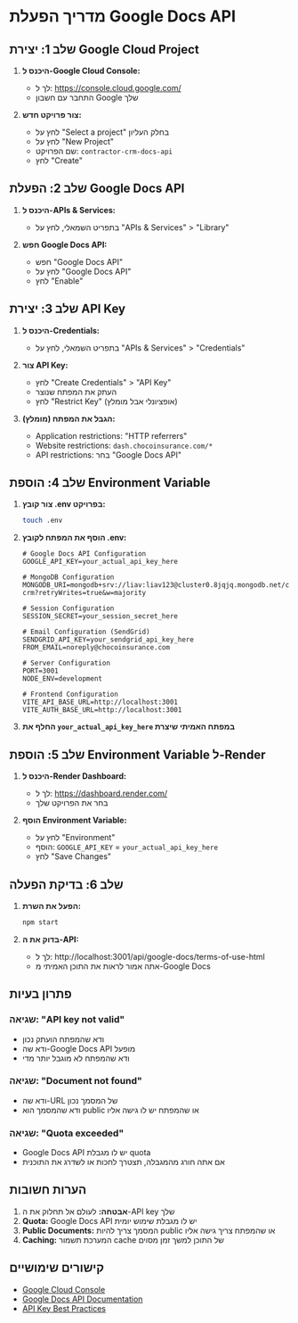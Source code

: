 # מדריך הפעלת Google Docs API

## שלב 1: יצירת Google Cloud Project

1. **היכנס ל-Google Cloud Console:**
   - לך ל: https://console.cloud.google.com/
   - התחבר עם חשבון Google שלך

2. **צור פרויקט חדש:**
   - לחץ על "Select a project" בחלק העליון
   - לחץ על "New Project"
   - שם הפרויקט: `contractor-crm-docs-api`
   - לחץ "Create"

## שלב 2: הפעלת Google Docs API

1. **היכנס ל-APIs & Services:**
   - בתפריט השמאלי, לחץ על "APIs & Services" > "Library"

2. **חפש Google Docs API:**
   - חפש "Google Docs API"
   - לחץ על "Google Docs API"
   - לחץ "Enable"

## שלב 3: יצירת API Key

1. **היכנס ל-Credentials:**
   - בתפריט השמאלי, לחץ על "APIs & Services" > "Credentials"

2. **צור API Key:**
   - לחץ "Create Credentials" > "API Key"
   - העתק את המפתח שנוצר
   - לחץ "Restrict Key" (אופציונלי אבל מומלץ)

3. **הגבל את המפתח (מומלץ):**
   - Application restrictions: "HTTP referrers"
   - Website restrictions: `dash.chocoinsurance.com/*`
   - API restrictions: בחר "Google Docs API"

## שלב 4: הוספת Environment Variable

1. **צור קובץ .env בפרויקט:**
   ```bash
   touch .env
   ```

2. **הוסף את המפתח לקובץ .env:**
   ```env
   # Google Docs API Configuration
   GOOGLE_API_KEY=your_actual_api_key_here
   
   # MongoDB Configuration
   MONGODB_URI=mongodb+srv://liav:liav123@cluster0.8jqjq.mongodb.net/contractor-crm?retryWrites=true&w=majority
   
   # Session Configuration
   SESSION_SECRET=your_session_secret_here
   
   # Email Configuration (SendGrid)
   SENDGRID_API_KEY=your_sendgrid_api_key_here
   FROM_EMAIL=noreply@chocoinsurance.com
   
   # Server Configuration
   PORT=3001
   NODE_ENV=development
   
   # Frontend Configuration
   VITE_API_BASE_URL=http://localhost:3001
   VITE_AUTH_BASE_URL=http://localhost:3001
   ```

3. **החלף את `your_actual_api_key_here` במפתח האמיתי שיצרת**

## שלב 5: הוספת Environment Variable ל-Render

1. **היכנס ל-Render Dashboard:**
   - לך ל: https://dashboard.render.com/
   - בחר את הפרויקט שלך

2. **הוסף Environment Variable:**
   - לחץ על "Environment"
   - הוסף: `GOOGLE_API_KEY` = `your_actual_api_key_here`
   - לחץ "Save Changes"

## שלב 6: בדיקת הפעלה

1. **הפעל את השרת:**
   ```bash
   npm start
   ```

2. **בדוק את ה-API:**
   - לך ל: http://localhost:3001/api/google-docs/terms-of-use-html
   - אתה אמור לראות את התוכן האמיתי מ-Google Docs

## פתרון בעיות

### שגיאה: "API key not valid"
- ודא שהמפתח הועתק נכון
- ודא שה-Google Docs API מופעל
- ודא שהמפתח לא מוגבל יותר מדי

### שגיאה: "Document not found"
- ודא שה-URL של המסמך נכון
- ודא שהמסמך הוא public או שהמפתח יש לו גישה אליו

### שגיאה: "Quota exceeded"
- Google Docs API יש לו מגבלת quota
- אם אתה חורג מהמגבלה, תצטרך לחכות או לשדרג את התוכנית

## הערות חשובות

1. **אבטחה:** לעולם אל תחלוק את ה-API key שלך
2. **Quota:** Google Docs API יש לו מגבלת שימוש יומית
3. **Public Documents:** המסמך צריך להיות public או שהמפתח צריך גישה אליו
4. **Caching:** המערכת תשמור cache של התוכן למשך זמן מסוים

## קישורים שימושיים

- [Google Cloud Console](https://console.cloud.google.com/)
- [Google Docs API Documentation](https://developers.google.com/docs/api)
- [API Key Best Practices](https://developers.google.com/maps/api-key-best-practices)
